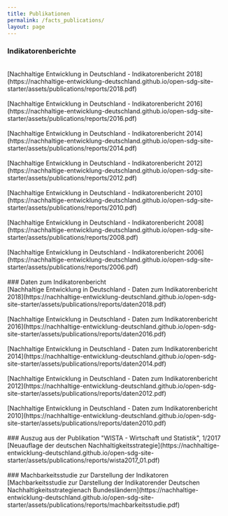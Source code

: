 ```yaml
---
title: Publikationen
permalink: /facts_publications/
layout: page
---
```


### Indikatorenberichte
<br>
[Nachhaltige Entwicklung in Deutschland - Indikatorenbericht 2018](https://nachhaltige-entwicklung-deutschland.github.io/open-sdg-site-starter/assets/publications/reports/2018.pdf)
<br><br>
[Nachhaltige Entwicklung in Deutschland - Indikatorenbericht 2016](https://nachhaltige-entwicklung-deutschland.github.io/open-sdg-site-starter/assets/publications/reports/2016.pdf)
<br><br>
[Nachhaltige Entwicklung in Deutschland - Indikatorenbericht 2014](https://nachhaltige-entwicklung-deutschland.github.io/open-sdg-site-starter/assets/publications/reports/2014.pdf)
<br><br>
[Nachhaltige Entwicklung in Deutschland - Indikatorenbericht 2012](https://nachhaltige-entwicklung-deutschland.github.io/open-sdg-site-starter/assets/publications/reports/2012.pdf)
<br><br>
[Nachhaltige Entwicklung in Deutschland - Indikatorenbericht 2010](https://nachhaltige-entwicklung-deutschland.github.io/open-sdg-site-starter/assets/publications/reports/2010.pdf)
<br><br>
[Nachhaltige Entwicklung in Deutschland - Indikatorenbericht 2008](https://nachhaltige-entwicklung-deutschland.github.io/open-sdg-site-starter/assets/publications/reports/2008.pdf)
<br><br>
[Nachhaltige Entwicklung in Deutschland - Indikatorenbericht 2006](https://nachhaltige-entwicklung-deutschland.github.io/open-sdg-site-starter/assets/publications/reports/2006.pdf)
<br><br>
### Daten zum Indikatorenbericht
<br>
[Nachhaltige Entwicklung in Deutschland - Daten zum Indikatorenbericht 2018](https://nachhaltige-entwicklung-deutschland.github.io/open-sdg-site-starter/assets/publications/reports/daten2018.pdf)
<br><br>
[Nachhaltige Entwicklung in Deutschland - Daten zum Indikatorenbericht 2016](https://nachhaltige-entwicklung-deutschland.github.io/open-sdg-site-starter/assets/publications/reports/daten2016.pdf)
<br><br>
[Nachhaltige Entwicklung in Deutschland - Daten zum Indikatorenbericht 2014](https://nachhaltige-entwicklung-deutschland.github.io/open-sdg-site-starter/assets/publications/reports/daten2014.pdf)
<br><br>
[Nachhaltige Entwicklung in Deutschland - Daten zum Indikatorenbericht 2012](https://nachhaltige-entwicklung-deutschland.github.io/open-sdg-site-starter/assets/publications/reports/daten2012.pdf)
<br><br>
[Nachhaltige Entwicklung in Deutschland - Daten zum Indikatorenbericht 2010](https://nachhaltige-entwicklung-deutschland.github.io/open-sdg-site-starter/assets/publications/reports/daten2010.pdf)
<br><br>
### Auszug aus der Publikation "WISTA - Wirtschaft und Statistik", 1/2017
<br>
[Neuauflage der deutschen Nachhaltigkeitsstrategie](https://nachhaltige-entwicklung-deutschland.github.io/open-sdg-site-starter/assets/publications/reports/wista2017_01.pdf)
<br><br>
### Machbarkeitsstudie zur Darstellung der Indikatoren
<br>
[Machbarkeitsstudie zur Darstellung der Indikatorender Deutschen Nachhaltigkeitsstrategienach Bundesländern](https://nachhaltige-entwicklung-deutschland.github.io/open-sdg-site-starter/assets/publications/reports/machbarkeitsstudie.pdf)
